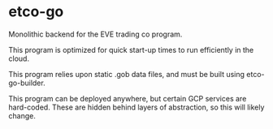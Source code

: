 # etco-go

Monolithic backend for the EVE trading co program.

This program is optimized for quick start-up times to run efficiently in the cloud.

This program relies upon static .gob data files, and must be built using etco-go-builder.

This program can be deployed anywhere, but certain GCP services are hard-coded. These are hidden behind layers of abstraction, so this will likely change.
